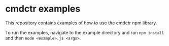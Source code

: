 # cmdctr examples

This repository contains examples of how to use the cmdctr npm library.

To run the examples, navigate to the example directory and run `npm install` and then `node <example>.js <args>`.
